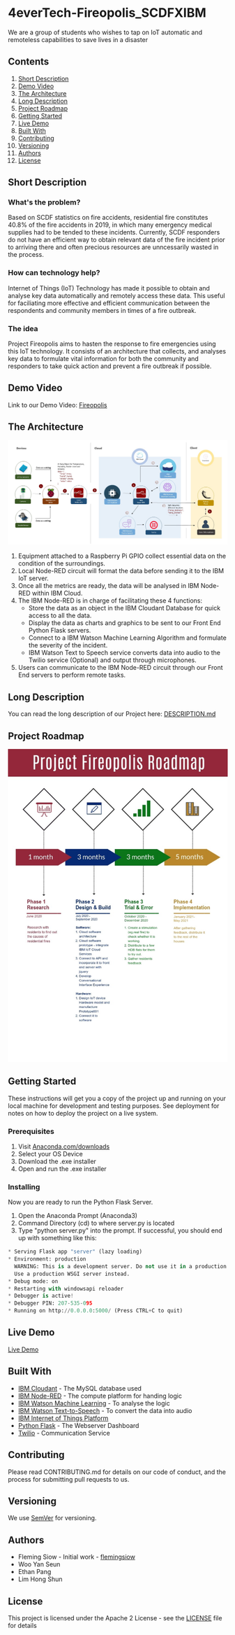 # 4everTech-Fireopolis_SCDFXIBM
We are a group of students who wishes to tap on IoT automatic and remoteless capabilities to save lives in a disaster

## Contents
  1.  [Short Description](#short-description)
  2.  [Demo Video](#demo-video)
  3.  [The Architecture](#the-architecture)
  4.  [Long Description](#long-description)
  5.  [Project Roadmap](#project-roadmap)
  6.  [Getting Started](#getting-started)
  7.  [Live Demo](#live-demo)
  8.  [Built With](#built-with)
  9.  [Contributing](#contributing)
  10. [Versioning](#versioning)
  11. [Authors](#authors)
  12. [License](#license)
  
## Short Description
### What's the problem?
Based on SCDF statistics on fire accidents, residential fire constitutes 40.8% of the fire accidents in 2019, in which many emergency medical supplies had to be tended to these incidents. Currently, SCDF responders do not have an efficient way to obtain relevant data of the fire incident prior to arriving there and often precious resources are unncessarily wasted in the process. 

### How can technology help?
Internet of Things (IoT) Technology has made it possible to obtain and analyse key data automatically and remotely access these data. This useful for faciliating more effective and efficient communication between the respondents and community members in times of a fire outbreak. 

### The idea
Project Fireopolis aims to hasten the response to fire emergencies using this IoT technology. It consists of an architecture that collects, and analyses key data to formulate vital information for both the community and responders to take quick action and prevent a fire outbreak if possible. 

## Demo Video
Link to our Demo Video: [Fireopolis](https://www.youtube.com/watch?v=0tobKyDcNYI&feature=youtu.be)

## The Architecture 
![Project Fireopolis Architecture](https://github.com/flemingsiow/4everTech-Fireopolis_SCDFXIBM/blob/master/Project%20Fireopolis%20Architecture.jpg "Project Fireopolis Architecture")

  1. Equipment attached to a Raspberry Pi GPIO collect essential data on the condition of the surroundings.
  2. Local Node-RED circuit will format the data before sending it to the IBM IoT server.
  3. Once all the metrics are ready, the data will be analysed in IBM Node-RED within IBM Cloud.
  4. The IBM Node-RED is in charge of facilitating these 4 functions:
      * Store the data as an object in the IBM Cloudant Database for quick access to all the data.
      * Display the data as charts and graphics to be sent to our Front End Python Flask servers.
      * Connect to a IBM Watson Machine Learning Algorithm and formulate the severity of the incident. 
      * IBM Watson Text to Speech service converts data into audio to the Twilio service (Optional) and output through microphones. 
  5. Users can communicate to the IBM Node-RED circuit through our Front End servers to perform remote tasks. 
  
## Long Description
You can read the long description of our Project here: [DESCRIPTION.md](https://github.com/flemingsiow/4everTech-Fireopolis_SCDFXIBM/blob/master/DESCRIPTION.md)
  
## Project Roadmap
![Project Fireopolis Roadmap](https://github.com/flemingsiow/4everTech-Fireopolis_SCDFXIBM/blob/master/Project%20Fireopolis%20Roadmap.jpeg "Project Fireopolis Roadmap")

## Getting Started
These instructions will get you a copy of the project up and running on your local machine for development and testing purposes. See deployment for notes on how to deploy the project on a live system.

### Prerequisites
1. Visit [Anaconda.com/downloads](https://www.anaconda.com/products/individual)
2. Select your OS Device
3. Download the .exe installer
4. Open and run the .exe installer

### Installing
Now you are ready to run the Python Flask Server. 

1. Open the Anaconda Prompt (Anaconda3)
2. Command Directory (cd) to where server.py is located
3. Type "python server.py" into the prompt. If successful, you should end up with something like this: 

```python
* Serving Flask app "server" (lazy loading)
* Environment: production
  WARNING: This is a development server. Do not use it in a production deployment.
  Use a production WSGI server instead.
* Debug mode: on
* Restarting with windowsapi reloader
* Debugger is active!
* Debugger PIN: 207-535-095
* Running on http://0.0.0.0:5000/ (Press CTRL+C to quit)
```
## Live Demo
[Live Demo](https://www.fireopolis.flemingsiow.com)

## Built With
- [IBM Cloudant](https://cloud.ibm.com/catalog?search=cloudant#search_results) - The MySQL database used
- [IBM Node-RED](https://cloud.ibm.com/catalog?search=nodered#search_results) - The compute platform for handing logic
- [IBM Watson Machine Learning](https://cloud.ibm.com/catalog?search=Machine%20Learning#search_results) - To analyse the logic
- [IBM Watson Text-to-Speech](https://cloud.ibm.com/catalog?search=Text%20to%20Speech#search_results) - To convert the data into audio
- [IBM Internet of Things Platform](https://cloud.ibm.com/catalog?search=Internet%20of%20Things%20Platform#search_results)
- [Python Flask](https://flask.palletsprojects.com/en/1.1.x/) - The Webserver Dashboard
- [Twilio](https://www.twilio.com) - Communication Service

## Contributing
Please read CONTRIBUTING.md for details on our code of conduct, and the process for submitting pull requests to us.

## Versioning
We use [SemVer](https://semver.org) for versioning.

## Authors
- Fleming Siow - Initial work - [flemingsiow](https://github.com/flemingsiow)
- Woo Yan Seun 
- Ethan Pang
- Lim Hong Shun

## License
This project is licensed under the Apache 2 License - see the [LICENSE](https://github.com/flemingsiow/4everTech-Fireopolis_SCDFXIBM/blob/master/LICENSE) file for details
